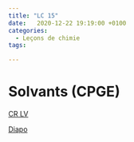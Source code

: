 ```yaml
---
title: "LC 15"
date:   2020-12-22 19:19:00 +0100
categories:
  - Leçons de chimie
tags:

---
```

# Solvants (CPGE)

[CR LV](/assets/pdf/LC15.pdf)

<object class="pdf fitvidsignore" data="/assets/pdf/LC15.pdf" type="application/pdf"></object>

<a href="/assets/pptx/LC15.pptx" download>Diapo</a>
